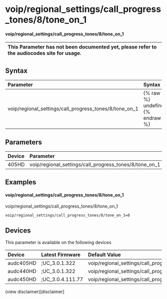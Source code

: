 ﻿---
description: voip/regional_settings/call_progress_tones/8/tone_on_1
search: false
---

# voip/regional_settings/call_progress_tones/8/tone_on_1

#### voip/regional_settings/call_progress_tones/8/tone_on_1


| This Parameter has not been documented yet, please refer to the audiocodes site for usage.  |
| :--- |

## Syntax
| Parameter | Syntax |
| :--- | :--- |
|voip/regional_settings/call_progress_tones/8/tone_on_1 | {% raw %} undefined {% endraw %} |

## Parameters
|Device|Parameter|value|Description|
|:---|:---|:---|:---|
| 405HD | voip/regional_settings/call_progress_tones/8/tone_on_1 |  |  |

## Examples
#### voip/regional_settings/call_progress_tones/8/tone_on_1

voip/regional_settings/call_progress_tones/8/tone_on_1

```
voip/regional_settings/call_progress_tones/8/tone_on_1=0
```

## Devices
This parameter is available on the following devices

| Device | Latest Firmware | Default Value |
|:---|:---|:---|
| audc405HD | ;UC_3.0.1.322 | voip/regional_settings/call_progress_tones/8/tone_on_1=0 
| audc440HD | ;UC_3.0.1.322 | voip/regional_settings/call_progress_tones/8/tone_on_1=0 
| audc450HD | ;UC_3.0.4.111.77 | voip/regional_settings/call_progress_tones/8/tone_on_1=0 

(view disclaimer)[disclaimer]
